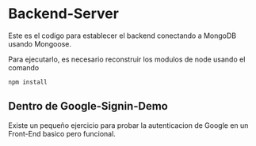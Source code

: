# Backend-Server

Este es el codigo para establecer el backend
conectando a MongoDB usando Mongoose.

Para ejecutarlo, es necesario reconstruir los modulos
de node usando el comando

```
npm install
```

## Dentro de Google-Signin-Demo
Existe un pequeño ejercicio para probar
la autenticacion de Google en un Front-End basico
pero funcional.